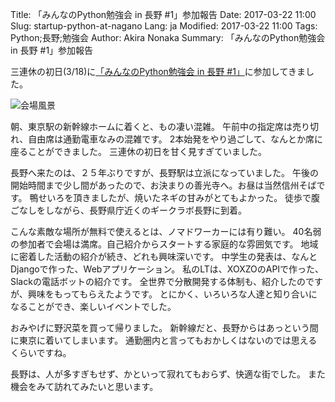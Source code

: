 Title: 「みんなのPython勉強会 in 長野 #1」参加報告
Date: 2017-03-22 11:00 
Slug: startup-python-at-nagano
Lang: ja
Modified: 2017-03-22 11:00
Tags: Python;長野;勉強会
Author: Akira Nonaka
Summary: 「みんなのPython勉強会 in 長野 #1」参加報告

三連休の初日(3/18)に[「みんなのPython勉強会 in 長野 #1」](https://startpython.connpass.com/event/48846/)に参加してきました。

![会場風景]({filename}/images/IMG_7444.JPG)

朝、東京駅の新幹線ホームに着くと、もの凄い混雑。
午前中の指定席は売り切れ、自由席は通勤電車なみの混雑です。
2本始発をやり過ごして、なんとか席に座ることができました。
三連休の初日を甘く見すぎていました。

長野へ来たのは、２５年ぶりですが、長野駅は立派になっていました。
午後の開始時間まで少し間があったので、お決まりの善光寺へ。お昼は当然信州そばです。
鴨せいろを頂きましたが、焼いたネギの甘みがとてもよかった。
徒歩で腹ごなしをしながら、長野県庁近くのギークラボ長野に到着。

こんな素敵な場所が無料で使えるとは、ノマドワーカーには有り難い。
40名弱の参加者で会場は満席。自己紹介からスタートする家庭的な雰囲気です。
地域に密着した活動の紹介が続き、どれも興味深いです。
中学生の発表は、なんとDjangoで作った、Webアプリケーション。
私のLTは、XOXZOのAPIで作った、Slackの電話ボットの紹介です。
全世界で分散開発する体制も、紹介したのですが、興味をもってもらえたようです。
とにかく、いろいろな人達と知り合いになることができ、楽しいイベントでした。

おみやげに野沢菜を買って帰りました。
新幹線だと、長野からはあっという間に東京に着いてしまいます。
通勤圏内と言ってもおかしくはないのでは思えるくらいですね。

長野は、人が多すぎもせず、かといって寂れてもおらず、快適な街でした。
また機会をみて訪れてみたいと思います。
